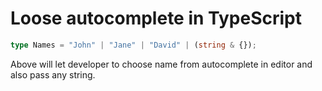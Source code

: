 # Loose autocomplete in TypeScript

```ts
type Names = "John" | "Jane" | "David" | (string & {});
```

Above will let developer to choose name from autocomplete in editor and also pass any string.
